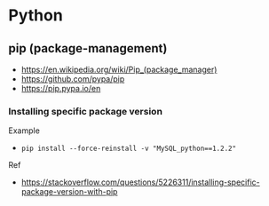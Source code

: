 # Python

## pip (package-management)
- https://en.wikipedia.org/wiki/Pip_(package_manager)
- https://github.com/pypa/pip
- https://pip.pypa.io/en

### Installing specific package version
Example
- `pip install --force-reinstall -v "MySQL_python==1.2.2"`

Ref
- https://stackoverflow.com/questions/5226311/installing-specific-package-version-with-pip
